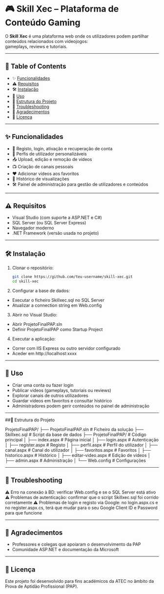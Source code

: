 # 🎮 Skill Xec – Plataforma de Conteúdo Gaming

O **Skill Xec** é uma plataforma web onde os utilizadores podem partilhar conteúdos relacionados com videojogos:  
gameplays, reviews e tutoriais.  

---

## 📑 Table of Contents
- ✨ [Funcionalidades](#-funcionalidades)  
- ⚠️ [Requisitos](#️-requisitos)  
- 🛠️ [Instalação](#-instalação)  
- 🚀 [Uso](#-uso)  
- 📂 [Estrutura do Projeto](#-estrutura-do-projeto)  
- 🔧 [Troubleshooting](#-troubleshooting)  
- 🙏 [Agradecimentos](#-agradecimentos)  
- 📜 [Licença](#-licença)  

---

## ✨ Funcionalidades
- 👤 Registo, login, ativação e recuperação de conta  
- 📝 Perfis de utilizador personalizáveis  
- 📤 Upload, edição e remoção de vídeos  
- 📺 Criação de canais pessoais  
- ❤️ Adicionar vídeos aos favoritos  
- 📜 Histórico de visualizações  
- 🛠️ Painel de administração para gestão de utilizadores e conteúdos  

---

## ⚠️ Requisitos
- Visual Studio (com suporte a ASP.NET e C#)  
- SQL Server (ou SQL Server Express)  
- Navegador moderno  
- .NET Framework (versão usada no projeto)  

---

## 🛠️ Instalação
1. Clonar o repositório:  
   ```bash
   git clone https://github.com/teu-username/skill-xec.git
   cd skill-xec

2. Configurar a base de dados:

- Executar o ficheiro Skillxec.sql no SQL Server
- Atualizar a connection string em Web.config

3. Abrir no Visual Studio:

- Abrir ProjetoFinalPAP.sln
- Definir ProjetoFinalPAP como Startup Project

4. Executar a aplicação:

- Correr com IIS Express ou outro servidor configurado
- Aceder em http://localhost:xxxx
  
---

## 🚀 Uso

- Criar uma conta ou fazer login
- Publicar vídeos (gameplays, tutoriais ou reviews)
- Explorar canais de outros utilizadores
- Guardar vídeos em favoritos e consultar histórico
- Administradores podem gerir conteúdos no painel de administração

---

##📂 Estrutura do Projeto

ProjetoFinalPAP/
 ├── ProjetoFinalPAP.sln        # Ficheiro da solução
 ├── Skillxec.sql               # Script da base de dados
 ├── ProjetoFinalPAP/           # Código principal
 │   ├── index.aspx             # Página inicial
 │   ├── login.aspx             # Autenticação
 │   ├── register.aspx          # Registo
 │   ├── perfil.aspx            # Perfil do utilizador
 │   ├── canal.aspx             # Canal do utilizador
 │   ├── favoritos.aspx         # Favoritos
 │   ├── historico.aspx         # Histórico
 │   ├── editar-video.aspx      # Edição de vídeos
 │   ├── admin.aspx             # Administração
 │   └── Web.config             # Configurações

---

## 🔧 Troubleshooting
⚠️ Erro na conexão à BD: verificar Web.config e se o SQL Server está ativo
⚠️ Problemas de autenticação: confirmar que o script Skillxec.sql foi corrido corretamente
⚠️ Problemas de login e registo via Google: no login.aspx.cs e no register.aspx.cs, terá que mudar para o seu Google Client ID e Password para que funcione

---

## 🙏 Agradecimentos
- Professores e colegas que apoiaram o desenvolvimento da PAP
- Comunidade ASP.NET e documentação da Microsoft

---

## 📜 Licença
Este projeto foi desenvolvido para fins académicos da ATEC no âmbito da Prova de Aptidão Profissional (PAP).
